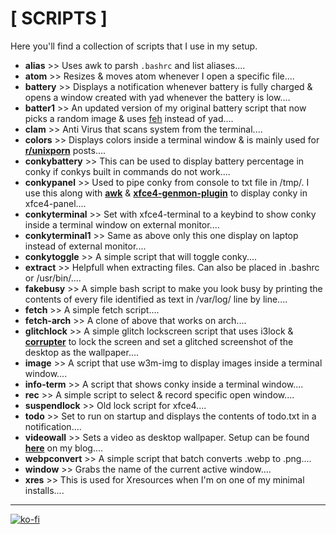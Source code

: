 # [ SCRIPTS ]

Here you'll find a collection of scripts that I use in my setup.

+ **alias** >> Uses awk to parsh `.bashrc` and list aliases....
+ **atom** >> Resizes & moves atom whenever I open a specific file....
+ **battery** >> Displays a notification whenever battery is fully charged & opens a window created with yad whenever the battery is low....
+ **batter1** >> An updated version of my original battery script that now picks a random image & uses [feh](https://wiki.archlinux.org/index.php/feh) instead of yad....
+ **clam** >> Anti Virus that scans system from the terminal....
+ **colors** >> Displays colors inside a terminal window & is mainly used for [**r/unixporn**](https://www.reddit.com/r/unixporn/) posts....
+ **conkybattery** >> This can be used to display battery percentage in conky if conkys built in commands do not work....
+ **conkypanel** >> Used to pipe conky from console to txt file in /tmp/. I use this along with [**awk**](https://linux.die.net/man/1/awk) & [**xfce4-genmon-plugin**](https://goodies.xfce.org/projects/panel-plugins/xfce4-genmon-plugin) to display conky in xfce4-panel....
+ **conkyterminal** >> Set with xfce4-terminal to a keybind to show conky inside a terminal window on external monitor....
+ **conkyterminal1** >> Same as above only this one display on laptop instead of external monitor....
+ **conkytoggle** >> A simple script that will toggle conky....
+ **extract** >> Helpfull when extracting files. Can also be placed in .bashrc or /usr/bin/....
+ **fakebusy** >> A simple bash script to make you look busy by printing the contents of every file identified as text in /var/log/ line by line....
+ **fetch** >> A simple fetch script....
+ **fetch-arch** >> A clone of above that works on arch....
+ **glitchlock** >> A simple glitch lockscreen script that uses i3lock & **[corrupter](https://github.com/r00tman/corrupter)** to lock the screen and set a glitched screenshot of the desktop as the wallpaper....
+ **image** >> A script that use w3m-img to display images inside a terminal window....
+ **info-term** >> A script that shows conky inside a terminal window....
+ **rec** >> A simple script to select & record specific open window....
+ **suspendlock** >> Old lock script for xfce4....
+ **todo** >> Set to run on startup and displays the contents of todo.txt in a notification....
+ **videowall** >> Sets a video as desktop wallpaper. Setup can be found [**here**](https://furycd001.github.io/video-as-desktop-wallpaper/) on my blog....
+ **webpconvert** >> A simple script that batch converts .webp to .png....
+ **window** >> Grabs the name of the current active window....
+ **xres** >> This is used for Xresources when I'm on one of my minimal installs....

----

[![ko-fi](https://ko-fi.com/img/githubbutton_sm.svg)](https://ko-fi.com/Z8Z44445F)
